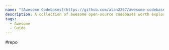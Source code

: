 ```yaml
---
name: "[Awesome Codebases](https://github.com/alan2207/awesome-codebases)"
description: A collection of awesome open-source codebases worth exploring.
tags:
  - Awesome
  - Guide
---
```

#repo